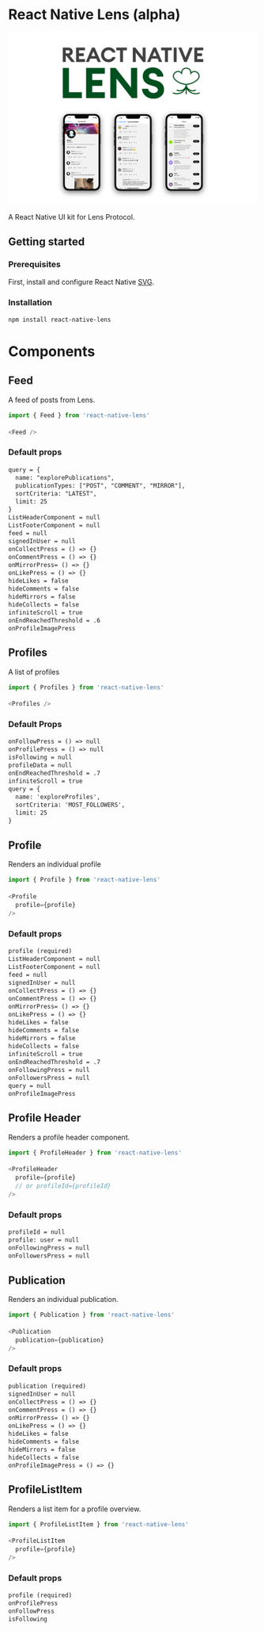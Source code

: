 # React Native Lens (alpha)

![React Native Lens](header.jpg)

A React Native UI kit for Lens Protocol.

## Getting started

### Prerequisites

First, install and configure React Native [SVG](https://github.com/software-mansion/react-native-svg).

### Installation

```sh
npm install react-native-lens
```

# Components

## Feed

A feed of posts from Lens.

```javascript
import { Feed } from 'react-native-lens'

<Feed />
```

### Default props

```
query = {
  name: "explorePublications",
  publicationTypes: ["POST", "COMMENT", "MIRROR"],
  sortCriteria: "LATEST",
  limit: 25
}
ListHeaderComponent = null
ListFooterComponent = null
feed = null
signedInUser = null
onCollectPress = () => {}
onCommentPress = () => {}
onMirrorPress= () => {}
onLikePress = () => {}
hideLikes = false
hideComments = false
hideMirrors = false
hideCollects = false
infiniteScroll = true
onEndReachedThreshold = .6
onProfileImagePress
```

## Profiles

A list of profiles

```javascript
import { Profiles } from 'react-native-lens'

<Profiles />
```

### Default Props

```
onFollowPress = () => null
onProfilePress = () => null
isFollowing = null
profileData = null
onEndReachedThreshold = .7
infiniteScroll = true
query = {
  name: 'exploreProfiles',
  sortCriteria: 'MOST_FOLLOWERS',
  limit: 25
}
```

## Profile

Renders an individual profile

```javascript
import { Profile } from 'react-native-lens'

<Profile
  profile={profile}
/>
```

### Default props

```
profile (required)
ListHeaderComponent = null
ListFooterComponent = null
feed = null
signedInUser = null
onCollectPress = () => {}
onCommentPress = () => {}
onMirrorPress= () => {}
onLikePress = () => {}
hideLikes = false
hideComments = false
hideMirrors = false
hideCollects = false
infiniteScroll = true
onEndReachedThreshold = .7
onFollowingPress = null
onFollowersPress = null
query = null
onProfileImagePress
```

## Profile Header

Renders a profile header component.

```javascript
import { ProfileHeader } from 'react-native-lens'

<ProfileHeader
  profile={profile}
  // or profileId={profileId}
/>
```

### Default props

```
profileId = null
profile: user = null
onFollowingPress = null
onFollowersPress = null
```

## Publication

Renders an individual publication.

```javascript
import { Publication } from 'react-native-lens'

<Publication
  publication={publication}
/>
```

### Default props

```
publication (required)
signedInUser = null
onCollectPress = () => {}
onCommentPress = () => {}
onMirrorPress= () => {}
onLikePress = () => {}
hideLikes = false
hideComments = false
hideMirrors = false
hideCollects = false
onProfileImagePress = () => {}
```

## ProfileListItem

Renders a list item for a profile overview.

```javascript
import { ProfileListItem } from 'react-native-lens'

<ProfileListItem
  profile={profile}
/>
```

### Default props

```
profile (required)
onProfilePress
onFollowPress
isFollowing
```